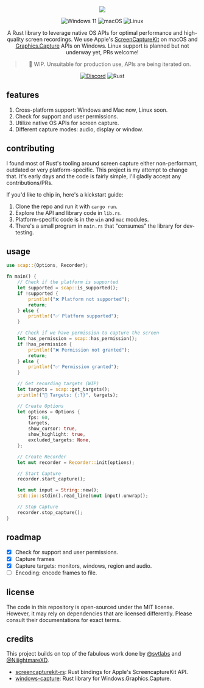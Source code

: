 <center>
<img src="./.github/banner.gif">

![Windows 11](https://img.shields.io/badge/Windows%2011-%230079d5.svg?style=for-the-badge&logo=Windows%2011&logoColor=white)
![macOS](https://img.shields.io/badge/mac%20os-000000?style=for-the-badge&logo=macos&logoColor=F0F0F0)
![Linux](https://img.shields.io/badge/Linux-FCC624?style=for-the-badge&logo=linux&logoColor=black)

A Rust library to leverage native OS APIs for optimal performance and high-quality screen recordings. We use Apple's [ScreenCaptureKit](https://developer.apple.com/documentation/screencapturekit) on macOS and [Graphics.Capture](https://learn.microsoft.com/en-us/uwp/api/windows.graphics.capture?view=winrt-22621) APIs on Windows. Linux support is planned but not underway yet, PRs welcome!

> 🚧 WIP. Unsuitable for production use, APIs are being iterated on.

[![Discord](https://img.shields.io/badge/Discord-%235865F2.svg?style=for-the-badge&logo=discord&logoColor=white)](https://discord.com/invite/SC468DK4du)
![Rust](https://img.shields.io/badge/rust-%23000000.svg?style=for-the-badge&logo=rust&logoColor=white)

</center>

## features

1. Cross-platform support: Windows and Mac now, Linux soon.
2. Check for support and user permissions.
3. Utilize native OS APIs for screen capture.
4. Different capture modes: audio, display or window.

## contributing

I found most of Rust's tooling around screen capture either non-performant, outdated or very platform-specific. This project is my attempt to change that. It's early days and the code is fairly simple, I'll gladly accept any contributions/PRs.

If you'd like to chip in, here's a kickstart guide:

1. Clone the repo and run it with `cargo run`.
2. Explore the API and library code in `lib.rs`.
3. Platform-specific code is in the `win` and `mac` modules.
4. There's a small program in `main.rs` that "consumes" the library for dev-testing.

## usage

```rust
use scap::{Options, Recorder};

fn main() {
    // Check if the platform is supported
    let supported = scap::is_supported();
    if !supported {
        println!("❌ Platform not supported");
        return;
    } else {
        println!("✅ Platform supported");
    }

    // Check if we have permission to capture the screen
    let has_permission = scap::has_permission();
    if !has_permission {
        println!("❌ Permission not granted");
        return;
    } else {
        println!("✅ Permission granted");
    }

    // Get recording targets (WIP)
    let targets = scap::get_targets();
    println!("🎯 Targets: {:?}", targets);

    // Create Options
    let options = Options {
        fps: 60,
        targets,
        show_cursor: true,
        show_highlight: true,
        excluded_targets: None,
    };

    // Create Recorder
    let mut recorder = Recorder::init(options);

    // Start Capture
    recorder.start_capture();

    let mut input = String::new();
    std::io::stdin().read_line(&mut input).unwrap();

    // Stop Capture
    recorder.stop_capture();
}
```

## roadmap

-   [x] Check for support and user permissions.
-   [x] Capture frames
-   [x] Capture targets: monitors, windows, region and audio.
-   [ ] Encoding: encode frames to file.

## license

The code in this repository is open-sourced under the MIT license. However, it may rely on dependencies that are licensed differently. Please consult their documentations for exact terms.

## credits

This project builds on top of the fabulous work done by [@svtlabs](https://github.com/svtlabs) and [@NiiightmareXD](https://github.com/NiiightmareXD).

-   [screencapturekit-rs](https://github.com/svtlabs/screencapturekit-rs): Rust bindings for Apple's ScreencaptureKit API.
-   [windows-capture](https://github.com/NiiightmareXD/windows-capture): Rust library for Windows.Graphics.Capture.

